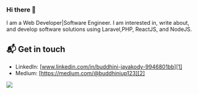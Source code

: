 ### Hi there 👋
I am a Web Developer|Software Engineer. I am interested in, write about, and develop software solutions using Laravel,PHP, ReactJS, and NodeJS.

## 📬 Get in touch

- LinkedIn: [www.linkedin.com/in/buddhini-jayakody-9946801bb][1]
- Medium: [https://medium.com/@buddhiniup123][2]

 <img src="https://github-readme-stats.vercel.app/api?username=Buddhini-123&&show_icons=true&title_color=ffffff&icon_color=bb2acf&text_color=daf7dc&bg_color=1515151">

<!--
**Buddhini-123/Buddhini-123** is a ✨ _special_ ✨ repository because its `README.md` (this file) appears on your GitHub profile.

Here are some ideas to get you started:

- 🔭 I’m currently working on ...
- 🌱 I’m currently learning ...
- 👯 I’m looking to collaborate on ...
- 🤔 I’m looking for help with ...
- 💬 Ask me about ...
- 📫 How to reach me: ...
- 😄 Pronouns: ...
- ⚡ Fun fact: ...
-->
